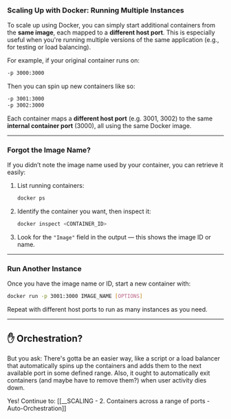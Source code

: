 ### Scaling Up with Docker: Running Multiple Instances

To scale up using Docker, you can simply start additional containers from the **same image**, each mapped to a **different host port**. This is especially useful when you're running multiple versions of the same application (e.g., for testing or load balancing).

For example, if your original container runs on:

```bash
-p 3000:3000
```

Then you can spin up new containers like so:

```bash
-p 3001:3000
-p 3002:3000
```

Each container maps a **different host port** (e.g. 3001, 3002) to the same **internal container port** (3000), all using the same Docker image.

---

### Forgot the Image Name?

If you didn’t note the image name used by your container, you can retrieve it easily:

1. List running containers:
    
    ```bash
    docker ps
    ```
    
2. Identify the container you want, then inspect it:
    
    ```bash
    docker inspect <CONTAINER_ID>
    ```
    
3. Look for the `"Image"` field in the output — this shows the image ID or name.
    

---

### Run Another Instance

Once you have the image name or ID, start a new container with:

```bash
docker run -p 3001:3000 IMAGE_NAME [OPTIONS]
```

Repeat with different host ports to run as many instances as you need.

---

## ✋ Orchestration?

But you ask: There's gotta be an easier way, like a script or a load balancer that automatically spins up the containers and adds them to the next available port in some defined range. Also, it ought to automatically exit containers (and maybe have to remove them?) when user activity dies down.

Yes! Continue to:  [[__SCALING - 2. Containers across a range of ports - Auto-Orchestration]]